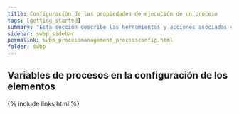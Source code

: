 ```yaml
---
title: Configuración de las propiedades de ejecución de un proceso
tags: [getting_started]
summary: "Esta sección describe las herramientas y acciones asociadas con la configuración de los elementos de un proceso para habilitar su ejecución"
sidebar: swbp_sidebar
permalink: swbp_processmanagement_processconfig.html
folder: swbp
---
```


## Variables de procesos en la configuración de los elementos


{% include links.html %}
